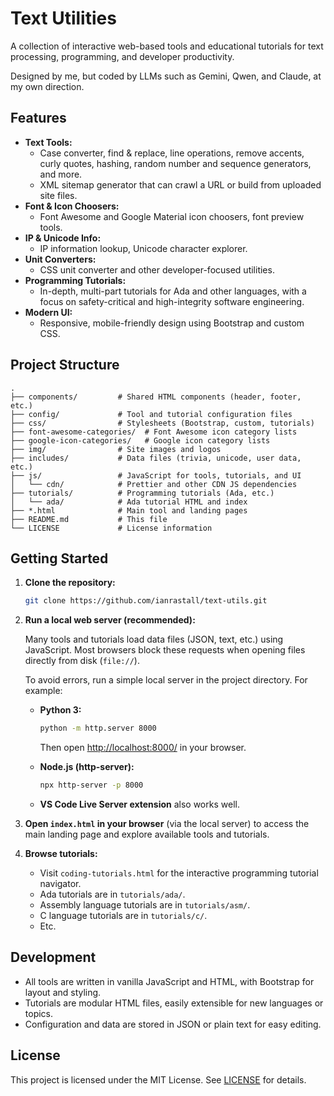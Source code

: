 # Text Utilities

A collection of interactive web-based tools and educational tutorials for text processing, programming, and developer productivity.

Designed by me, but coded by LLMs such as Gemini, Qwen, and Claude, at my own direction.

## Features

- **Text Tools:**  
  - Case converter, find & replace, line operations, remove accents, curly quotes, hashing, random number and sequence generators, and more.
  - XML sitemap generator that can crawl a URL or build from uploaded site files.
- **Font & Icon Choosers:**  
  - Font Awesome and Google Material icon choosers, font preview tools.
- **IP & Unicode Info:**  
  - IP information lookup, Unicode character explorer.
- **Unit Converters:**  
  - CSS unit converter and other developer-focused utilities.
- **Programming Tutorials:**  
  - In-depth, multi-part tutorials for Ada and other languages, with a focus on safety-critical and high-integrity software engineering.
- **Modern UI:**  
  - Responsive, mobile-friendly design using Bootstrap and custom CSS.

## Project Structure

```text
.
├── components/         # Shared HTML components (header, footer, etc.)
├── config/             # Tool and tutorial configuration files
├── css/                # Stylesheets (Bootstrap, custom, tutorials)
├── font-awesome-categories/  # Font Awesome icon category lists
├── google-icon-categories/   # Google icon category lists
├── img/                # Site images and logos
├── includes/           # Data files (trivia, unicode, user data, etc.)
├── js/                 # JavaScript for tools, tutorials, and UI
│   └── cdn/            # Prettier and other CDN JS dependencies
├── tutorials/          # Programming tutorials (Ada, etc.)
│   └── ada/            # Ada tutorial HTML and index
├── *.html              # Main tool and landing pages
├── README.md           # This file
└── LICENSE             # License information
```

## Getting Started

1. **Clone the repository:**

   ```sh
   git clone https://github.com/ianrastall/text-utils.git
   ```

2. **Run a local web server (recommended):**

   Many tools and tutorials load data files (JSON, text, etc.) using JavaScript. Most browsers block these requests when opening files directly from disk (`file://`).

   To avoid errors, run a simple local server in the project directory. For example:

   - **Python 3:**

     ```sh
     python -m http.server 8000
     ```

     Then open [http://localhost:8000/](http://localhost:8000/) in your browser.

   - **Node.js (http-server):**

     ```sh
     npx http-server -p 8000
     ```

   - **VS Code Live Server extension** also works well.

3. **Open `index.html` in your browser** (via the local server) to access the main landing page and explore available tools and tutorials.

4. **Browse tutorials:**

   - Visit `coding-tutorials.html` for the interactive programming tutorial navigator.
   - Ada tutorials are in `tutorials/ada/`.
   - Assembly language tutorials are in `tutorials/asm/`.
   - C language tutorials are in `tutorials/c/`.
   - Etc.

## Development

- All tools are written in vanilla JavaScript and HTML, with Bootstrap for layout and styling.
- Tutorials are modular HTML files, easily extensible for new languages or topics.
- Configuration and data are stored in JSON or plain text for easy editing.

## License

This project is licensed under the MIT License. See [LICENSE](LICENSE) for details.
